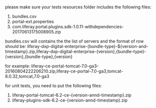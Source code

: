 please make sure your tests resources folder includes the following files:
1. bundles.csv
2. portal-ext.properties
3. com.liferay.portal.plugins.sdk-1.0.11-withdependencies-20170613175008905.zip

bundles.csv will contains the the list of servers and the format of row should be:
liferay-dxp-digital-enterprise-{bundle-type}-${version-and-timestamp}.zip,liferay-dxp-digital-enterprise-{version},{bundle-type}-{version},{bundle-type},{version}

for example:
liferay-ce-portal-tomcat-7.0-ga3-20160804222206210.zip,liferay-ce-portal-7.0-ga3,tomcat-8.0.32,tomcat,7.0-ga3

for unit tests, you need to put the following files:
1. liferay-portal-tomcat-6.2-ce-{version-annd-timestamp}.zip
2. liferay-plugins-sdk-6.2-ce-{version-annd-timestamp}.zip